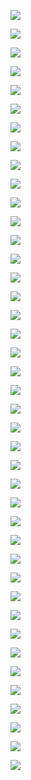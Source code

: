 ![](https://gitee.com/hxc8/images3/raw/master/img/202407172247067.jpg)

![](https://gitee.com/hxc8/images3/raw/master/img/202407172247181.jpg)

![](https://gitee.com/hxc8/images3/raw/master/img/202407172247697.jpg)

![](https://gitee.com/hxc8/images3/raw/master/img/202407172247049.jpg)

![](https://gitee.com/hxc8/images3/raw/master/img/202407172247820.jpg)

![](https://gitee.com/hxc8/images3/raw/master/img/202407172247835.jpg)

![](https://gitee.com/hxc8/images3/raw/master/img/202407172247575.jpg)

![](https://gitee.com/hxc8/images3/raw/master/img/202407172247188.jpg)

![](https://gitee.com/hxc8/images3/raw/master/img/202407172247522.jpg)

![](https://gitee.com/hxc8/images3/raw/master/img/202407172247321.jpg)

![](https://gitee.com/hxc8/images3/raw/master/img/202407172247360.jpg)

![](https://gitee.com/hxc8/images3/raw/master/img/202407172247317.jpg)

![](https://gitee.com/hxc8/images3/raw/master/img/202407172247699.jpg)

![](https://gitee.com/hxc8/images3/raw/master/img/202407172247705.jpg)

![](https://gitee.com/hxc8/images3/raw/master/img/202407172247036.jpg)

![](images/WEBRESOURCE8c5413072cdc14fbcdfdda254ec7e721截图.png)

![](https://gitee.com/hxc8/images3/raw/master/img/202407172247284.jpg)

![](https://gitee.com/hxc8/images3/raw/master/img/202407172247674.jpg)

![](https://gitee.com/hxc8/images3/raw/master/img/202407172247992.jpg)

![](https://gitee.com/hxc8/images3/raw/master/img/202407172247607.jpg)

![](https://gitee.com/hxc8/images3/raw/master/img/202407172248219.jpg)

![](https://gitee.com/hxc8/images3/raw/master/img/202407172248076.jpg)

![](https://gitee.com/hxc8/images3/raw/master/img/202407172248462.jpg)

![](https://gitee.com/hxc8/images3/raw/master/img/202407172248276.jpg)

![](https://gitee.com/hxc8/images3/raw/master/img/202407172248139.jpg)

![](https://gitee.com/hxc8/images3/raw/master/img/202407172248413.jpg)

![](https://gitee.com/hxc8/images3/raw/master/img/202407172248416.jpg)

![](https://gitee.com/hxc8/images3/raw/master/img/202407172248762.jpg)

![](https://gitee.com/hxc8/images3/raw/master/img/202407172248106.jpg)

![](https://gitee.com/hxc8/images3/raw/master/img/202407172248280.jpg)

![](https://gitee.com/hxc8/images3/raw/master/img/202407172248856.jpg)

![](https://gitee.com/hxc8/images3/raw/master/img/202407172248839.jpg)

![](https://gitee.com/hxc8/images3/raw/master/img/202407172248463.jpg)

![](https://gitee.com/hxc8/images3/raw/master/img/202407172248846.jpg)

![](https://gitee.com/hxc8/images3/raw/master/img/202407172248725.jpg)

![](https://gitee.com/hxc8/images3/raw/master/img/202407172248761.jpg)

![](https://gitee.com/hxc8/images3/raw/master/img/202407172248444.jpg)

![](https://gitee.com/hxc8/images3/raw/master/img/202407172248909.jpg)

![](https://gitee.com/hxc8/images3/raw/master/img/202407172248674.jpg)

![](https://gitee.com/hxc8/images3/raw/master/img/202407172248160.jpg)

![](https://gitee.com/hxc8/images3/raw/master/img/202407172248465.jpg)